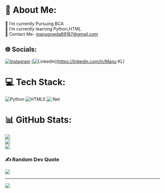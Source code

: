 # 💫 About Me:
🔭 I’m currently Pursuing BCA<br>🌱 I’m currently learning Python,HTML<br>📨 Contact Me- manugowda69187@gmail.com


## 🌐 Socials:
[![Instagram](https://img.shields.io/badge/Instagram-%23E4405F.svg?logo=Instagram&logoColor=white)](https://instagram.com/manugowda__gowda_46_) [![LinkedIn](https://img.shields.io/badge/LinkedIn-%230077B5.svg?logo=linkedin&logoColor=white)](https://linkedin.com/in/Manu KL) 

# 💻 Tech Stack:
![Python](https://img.shields.io/badge/python-3670A0?style=flat&logo=python&logoColor=ffdd54) ![HTML5](https://img.shields.io/badge/html5-%23E34F26.svg?style=flat&logo=html5&logoColor=white) ![.Net](https://img.shields.io/badge/.NET-5C2D91?style=flat&logo=.net&logoColor=white)
# 📊 GitHub Stats:
![](https://github-readme-stats.vercel.app/api?username=Manu-KL&theme=neon&hide_border=false&include_all_commits=true&count_private=false)<br/>
![](https://github-readme-streak-stats.herokuapp.com/?user=Manu-KL&theme=neon&hide_border=false)<br/>
![](https://github-readme-stats.vercel.app/api/top-langs/?username=Manu-KL&theme=neon&hide_border=false&include_all_commits=true&count_private=false&layout=compact)

### ✍️ Random Dev Quote
![](https://quotes-github-readme.vercel.app/api?type=horizontal&theme=radical)

---
[![](https://visitcount.itsvg.in/api?id=Manu-KL&icon=8&color=11)](https://visitcount.itsvg.in)

<!-- Proudly created with GPRM ( https://gprm.itsvg.in ) -->
